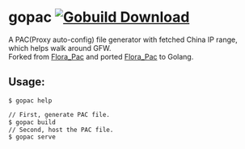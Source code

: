 # gopac [![Gobuild Download](http://beta.gobuild.io/badge/github.com/futurespace/gopac/download.png)](http://beta.gobuild.io/github.com/futurespace/gopac)

A PAC(Proxy auto-config) file generator with fetched China IP range,   
which helps walk around GFW.   
Forked from [Flora_Pac][] and ported [Flora_Pac][] to Golang.


## Usage:

```
$ gopac help
```

```sh
// First, generate PAC file.
$ gopac build
// Second, host the PAC file.
$ gopac serve
```


[Flora_Pac]: https://github.com/Leask/Flora_Pac
